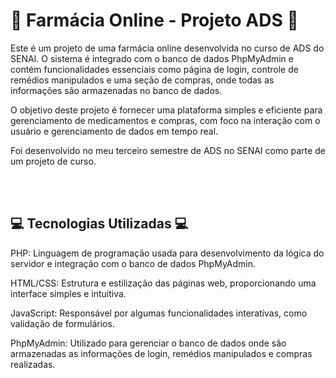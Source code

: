 # 🎉 Farmácia Online - Projeto ADS 🎉

Este é um projeto de uma farmácia online desenvolvida no curso de ADS do SENAI. O sistema é integrado com o banco de dados PhpMyAdmin e contém funcionalidades essenciais como página de login, controle de remédios manipulados e uma seção de compras, onde todas as informações são armazenadas no banco de dados.

O objetivo deste projeto é fornecer uma plataforma simples e eficiente para gerenciamento de medicamentos e compras, com foco na interação com o usuário e gerenciamento de dados em tempo real.

Foi desenvolvido no meu terceiro semestre de ADS no SENAI como parte de um projeto de curso.

<br>
<br>

 ## 💻 Tecnologias Utilizadas 💻

PHP: Linguagem de programação usada para desenvolvimento da lógica do servidor e integração com o banco de dados PhpMyAdmin.

HTML/CSS: Estrutura e estilização das páginas web, proporcionando uma interface simples e intuitiva.

JavaScript: Responsável por algumas funcionalidades interativas, como validação de formulários.

PhpMyAdmin: Utilizado para gerenciar o banco de dados onde são armazenadas as informações de login, remédios manipulados e compras realizadas.
